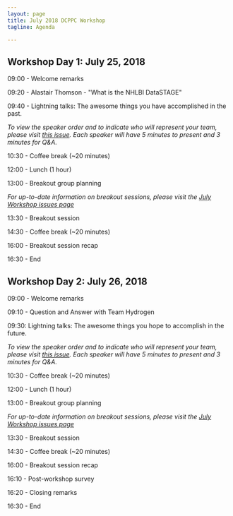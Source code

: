 ```yaml
---
layout: page
title: July 2018 DCPPC Workshop 
tagline: Agenda

---
```


## Workshop Day 1: July 25, 2018

09:00 - Welcome remarks
 
09:20 - Alastair Thomson - "What is the NHLBI DataSTAGE"

09:40 - Lightning talks: The awesome things you have accomplished in the past.

_To view the speaker order and to indicate who will represent your team, please visit [this issue](https://github.com/dcppc/2018-july-workshop/issues/). Each speaker will have 5 minutes to present and 3 minutes for Q&A._
 
  
10:30 - Coffee break (~20 minutes)
 
12:00 -  Lunch (1 hour)         

13:00 -  Breakout group planning

_For up-to-date information on breakout sessions, please visit the [July Workshop issues page](https://github.com/dcppc/2018-july-workshop/issues)_

13:30 - Breakout session

14:30 - Coffee break (~20 minutes)

16:00 - Breakout session recap 
 
16:30 - End


## Workshop Day 2:  July 26, 2018

09:00 - Welcome remarks

09:10 - Question and Answer with Team Hydrogen
 
09:30: Lightning talks: The awesome things you  hope to accomplish in the future.

_To view the speaker order and to indicate who will represent your team, please visit [this issue](https://github.com/dcppc/2018-july-workshop/issues/). Each speaker will have 5 minutes to present and 3 minutes for Q&A._

10:30 - Coffee break (~20 minutes)
 
12:00 -  Lunch (1 hour)         

13:00 -  Breakout group planning

_For up-to-date information on breakout sessions, please visit the [July Workshop issues page](https://github.com/dcppc/2018-july-workshop/issues)_

13:30 -  Breakout session

14:30 - Coffee break (~20 minutes)

16:00 - Breakout session recap 

16:10 - Post-workshop survey
 
16:20 - Closing remarks

16:30 - End
 
